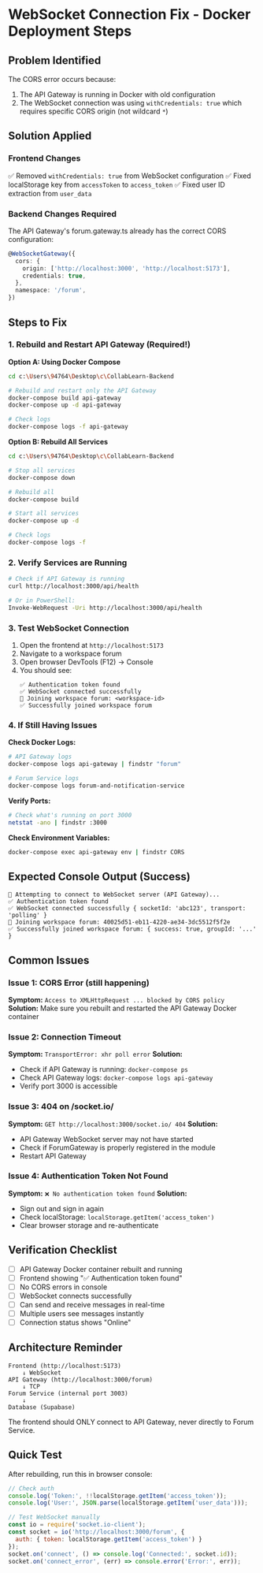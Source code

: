 # WebSocket Connection Fix - Docker Deployment Steps

## Problem Identified
The CORS error occurs because:
1. The API Gateway is running in Docker with old configuration
2. The WebSocket connection was using `withCredentials: true` which requires specific CORS origin (not wildcard `*`)

## Solution Applied

### Frontend Changes
✅ Removed `withCredentials: true` from WebSocket configuration
✅ Fixed localStorage key from `accessToken` to `access_token`
✅ Fixed user ID extraction from `user_data`

### Backend Changes Required
The API Gateway's forum.gateway.ts already has the correct CORS configuration:
```typescript
@WebSocketGateway({
  cors: {
    origin: ['http://localhost:3000', 'http://localhost:5173'],
    credentials: true,
  },
  namespace: '/forum',
})
```

## Steps to Fix

### 1. Rebuild and Restart API Gateway (Required!)

**Option A: Using Docker Compose**
```bash
cd c:\Users\94764\Desktop\c\CollabLearn-Backend

# Rebuild and restart only the API Gateway
docker-compose build api-gateway
docker-compose up -d api-gateway

# Check logs
docker-compose logs -f api-gateway
```

**Option B: Rebuild All Services**
```bash
cd c:\Users\94764\Desktop\c\CollabLearn-Backend

# Stop all services
docker-compose down

# Rebuild all
docker-compose build

# Start all services
docker-compose up -d

# Check logs
docker-compose logs -f
```

### 2. Verify Services are Running

```bash
# Check if API Gateway is running
curl http://localhost:3000/api/health

# Or in PowerShell:
Invoke-WebRequest -Uri http://localhost:3000/api/health
```

### 3. Test WebSocket Connection

1. Open the frontend at `http://localhost:5173`
2. Navigate to a workspace forum
3. Open browser DevTools (F12) → Console
4. You should see:
   ```
   ✅ Authentication token found
   ✅ WebSocket connected successfully
   📡 Joining workspace forum: <workspace-id>
   ✅ Successfully joined workspace forum
   ```

### 4. If Still Having Issues

**Check Docker Logs:**
```bash
# API Gateway logs
docker-compose logs api-gateway | findstr "forum"

# Forum Service logs
docker-compose logs forum-and-notification-service
```

**Verify Ports:**
```bash
# Check what's running on port 3000
netstat -ano | findstr :3000
```

**Check Environment Variables:**
```bash
docker-compose exec api-gateway env | findstr CORS
```

## Expected Console Output (Success)

```
🔌 Attempting to connect to WebSocket server (API Gateway)...
✅ Authentication token found
✅ WebSocket connected successfully { socketId: 'abc123', transport: 'polling' }
📡 Joining workspace forum: 40025d51-eb11-4220-ae34-3dc5512f5f2e
✅ Successfully joined workspace forum: { success: true, groupId: '...' }
```

## Common Issues

### Issue 1: CORS Error (still happening)
**Symptom:** `Access to XMLHttpRequest ... blocked by CORS policy`
**Solution:** Make sure you rebuilt and restarted the API Gateway Docker container

### Issue 2: Connection Timeout
**Symptom:** `TransportError: xhr poll error`
**Solution:** 
- Check if API Gateway is running: `docker-compose ps`
- Check API Gateway logs: `docker-compose logs api-gateway`
- Verify port 3000 is accessible

### Issue 3: 404 on /socket.io/
**Symptom:** `GET http://localhost:3000/socket.io/ 404`
**Solution:** 
- API Gateway WebSocket server may not have started
- Check if ForumGateway is properly registered in the module
- Restart API Gateway

### Issue 4: Authentication Token Not Found
**Symptom:** `❌ No authentication token found`
**Solution:**
- Sign out and sign in again
- Check localStorage: `localStorage.getItem('access_token')`
- Clear browser storage and re-authenticate

## Verification Checklist

- [ ] API Gateway Docker container rebuilt and running
- [ ] Frontend showing "✅ Authentication token found"
- [ ] No CORS errors in console
- [ ] WebSocket connects successfully
- [ ] Can send and receive messages in real-time
- [ ] Multiple users see messages instantly
- [ ] Connection status shows "Online"

## Architecture Reminder

```
Frontend (http://localhost:5173)
    ↓ WebSocket
API Gateway (http://localhost:3000/forum)
    ↓ TCP
Forum Service (internal port 3003)
    ↓
Database (Supabase)
```

The frontend should ONLY connect to API Gateway, never directly to Forum Service.

## Quick Test

After rebuilding, run this in browser console:
```javascript
// Check auth
console.log('Token:', !!localStorage.getItem('access_token'));
console.log('User:', JSON.parse(localStorage.getItem('user_data')));

// Test WebSocket manually
const io = require('socket.io-client');
const socket = io('http://localhost:3000/forum', {
  auth: { token: localStorage.getItem('access_token') }
});
socket.on('connect', () => console.log('Connected:', socket.id));
socket.on('connect_error', (err) => console.error('Error:', err));
```
